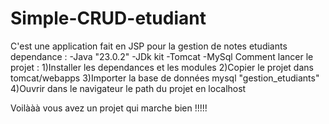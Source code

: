 # Simple-CRUD-etudiant
C'est une application fait en JSP pour la gestion de notes etudiants
dependance : -Java "23.0.2"
             -JDk kit
             -Tomcat
             -MySql
Comment lancer le projet :
1)Installer les dependances et les modules
2)Copier le projet dans tomcat/webapps
3)Importer la base de données mysql "gestion_etudiants"
4)Ouvrir dans le navigateur le path du projet en localhost

Voilààà vous avez un projet qui marche bien !!!!!

